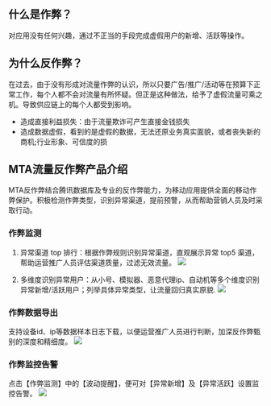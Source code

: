 ## 什么是作弊？
对应用没有任何兴趣，通过不正当的手段完成虚假用户的新增、活跃等操作。
## 为什么反作弊？
在过去，由于没有形成对流量作弊的认识，所以只要广告/推广/活动等在预算下正常工作，每个人都不会对流量有所怀疑。但正是这种做法，给予了虚假流量可乘之机。导致供应链上的每个人都受到影响。
* 造成直接利益损失：由于流量欺诈可产生直接金钱损失
* 造成数据虚假，看到的是虚假的数据，无法还原业务真实面貌，或者丧失新的商机;行业形象、可信度的损

## MTA流量反作弊产品介绍
MTA反作弊结合腾讯数据库及专业的反作弊能力，为移动应用提供全面的移动作弊保护。积极检测作弊类型，识别异常渠道，提前预警，从而帮助营销人员及时采取行动。
### 作弊监测
1. 异常渠道 top 排行：根据作弊规则识别异常渠道，直观展示异常 top5 渠道，帮助运营推广人员评估渠道质量，过滤无效流量。
![](http://imgcache.tce.fsphere.cn/image/main.qcloudimg.com/raw/c5cde95569410f3e785a963170ca8001.png) 

2. 多维度识别异常用户：从小号、模拟器、恶意代理ip、自动机等多个维度识别异常新增/活跃用户；列举具体异常类型，让流量回归真实原貌.
![](http://imgcache.tce.fsphere.cn/image/main.qcloudimg.com/raw/83aeb133faa143bec2e552ed9638b44f.png)

### 作弊数据导出
支持设备id、ip等数据样本日志下载，以便运营推广人员进行判断，加深反作弊甄别的深度和精细度。
![](http://imgcache.tce.fsphere.cn/image/main.qcloudimg.com/raw/67d8df2610d588558127866f64bfca31.png)

### 作弊监控告警
点击【作弊监测】中的【波动提醒】，便可对【异常新增】及【异常活跃】设置监控告警。
![](http://imgcache.tce.fsphere.cn/image/main.qcloudimg.com/raw/b04181eb5ebd430741b92eb536d742e4.jpg)



